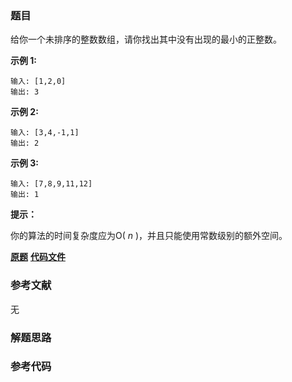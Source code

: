 ### 题目
给你一个未排序的整数数组，请你找出其中没有出现的最小的正整数。



**示例  1:**

    
    
    输入: [1,2,0]
    输出: 3
    

**示例  2:**

    
    
    输入: [3,4,-1,1]
    输出: 2
    

**示例  3:**

    
    
    输入: [7,8,9,11,12]
    输出: 1
    



**提示：**

你的算法的时间复杂度应为O( _n_ )，并且只能使用常数级别的额外空间。

 **[原题](https://leetcode-cn.com/problems/first-missing-positive/)**    **[代码文件]()**


### 参考文献
无

### 解题思路




### 参考代码

```go


```




